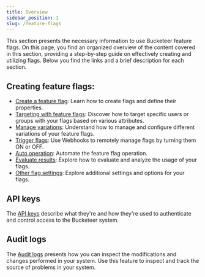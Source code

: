 ```yaml
---
title: Overview
sidebar_position: 1
slug: /feature-flags
---
```


This section presents the necessary information to use Bucketeer feature flags. On this page, you find an organized overview of the content covered in this section, providing a step-by-step guide on effectively creating and utilizing flags. Below you find the links and a brief description for each section.

## Creating feature flags:

- [Create a feature flag](/feature-flags/creating-feature-flags/create-feature-flag): Learn how to create flags and define their properties.
- [Targeting with feature flags](/feature-flags/creating-feature-flags/targeting): Discover how to target specific users or groups with your flags based on various attributes.
- [Manage variations](/feature-flags/creating-feature-flags/manage-variations): Understand how to manage and configure different variations of your feature flags.
- [Trigger flags](/feature-flags/creating-feature-flags/trigger.mdx): Use Webhooks to remotely manage flags by turning them ON or OFF.
- [Auto operation](/feature-flags/creating-feature-flags/auto-operation): Automate the feature flag operation.
- [Evaluate results](/feature-flags/creating-feature-flags/evaluate-results): Explore how to evaluate and analyze the usage of your flags.
- [Other flag settings](/feature-flags/creating-feature-flags/settings-and-history): Explore additional settings and options for your flags.

## API keys

The [API keys](/feature-flags/api-keys) describe what they're and how they're used to authenticate and control access to the Bucketeer system.

## Audit logs

The [Audit logs](/feature-flags/audit-logs) presents how you can inspect the modifications and changes performed in your system. Use this feature to inspect and track the source of problems in your system.
